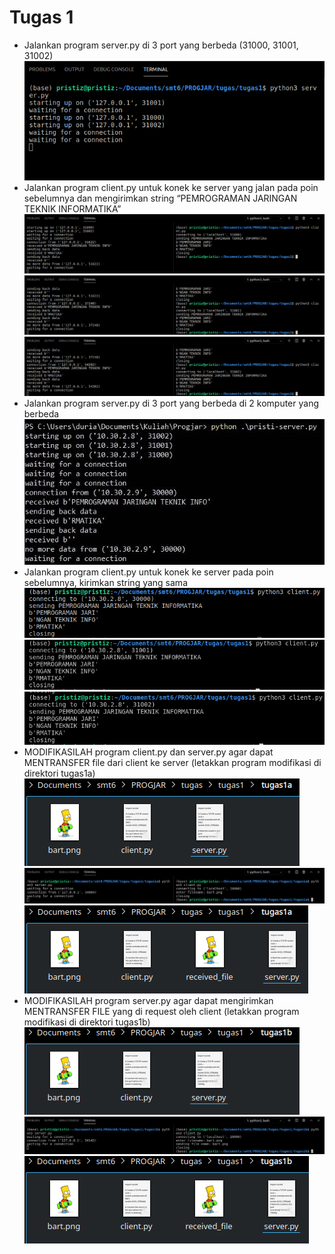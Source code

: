 # Tugas 1

- Jalankan program server.py di 3 port yang berbeda (31000, 31001, 31002)  
![1_1](screenshot/1_1.png)
- Jalankan program client.py untuk konek ke server yang jalan pada poin sebelumnya dan mengirimkan string “PEMROGRAMAN JARINGAN TEKNIK INFORMATIKA”  
![2_1](screenshot/2_1.png)
![2_2](screenshot/2_2.png)
![2_3](screenshot/2_3.png)
- Jalankan program server.py di 3 port yang berbeda di 2 komputer yang berbeda  
![3_1](screenshot/3_1.jpg)
- Jalankan program client.py untuk konek ke server pada poin sebelumnya, kirimkan string yang sama  
![4_1](screenshot/4_1.png)
![4_2](screenshot/4_2.png)
![4_3](screenshot/4_3.png)
- MODIFIKASILAH program client.py dan server.py agar dapat MENTRANSFER file dari client ke server (letakkan program modifikasi di direktori tugas1a)  
![6_1](screenshot/6_1.png)
![6_2](screenshot/6_2.png)
![6_3](screenshot/6_3.png)
- MODIFIKASILAH program server.py agar dapat mengirimkan MENTRANSFER FILE yang di request oleh client (letakkan program modifikasi di direktori tugas1b)  
![7_1](screenshot/7_1.png)
![7_2](screenshot/7_2.png)
![7_3](screenshot/7_3.png)

